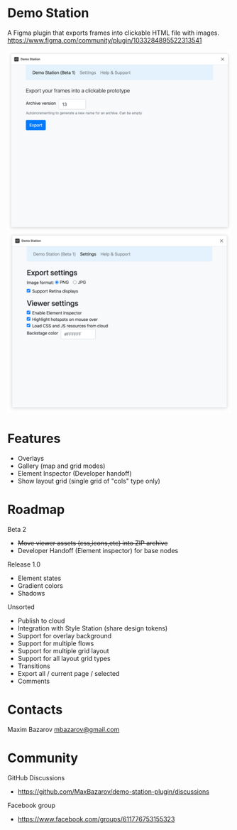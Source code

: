 # Demo Station

A Figma plugin that exports frames into clickable HTML file with images.   
https://www.figma.com/community/plugin/1033284895522313541

<img width="800px" src="https://raw.githubusercontent.com/MaxBazarov/demo-station-plugin/main/screenshots/plugin-main.png"/>
<img width="800px" src="https://raw.githubusercontent.com/MaxBazarov/demo-station-plugin/main/screenshots/plugin-settings.png"/>

# Features
- Overlays
- Gallery (map and grid modes)
- Element Inspector (Developer handoff)
- Show layout grid (single grid of "cols" type only)

# Roadmap
Beta 2
- ~~Move viewer assets (css,icons,etc) into ZIP archive~~
- Developer Handoff (Element inspector) for base nodes

Release 1.0
- Element states
- Gradient colors
- Shadows

Unsorted
- Publish to cloud
- Integration with Style Station (share design tokens)
- Support for overlay background
- Support for multiple flows
- Support for multiple grid layout
- Support for all layout grid types
- Transitions
- Export all / current page / selected
- Comments

# Contacts
Maxim Bazarov
mbazarov@gmail.com

# Community
GitHub Discussions 
- https://github.com/MaxBazarov/demo-station-plugin/discussions

Facebook group 
- https://www.facebook.com/groups/611776753155323
